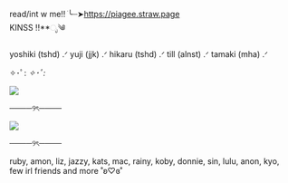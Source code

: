 read/int w me!!
ׂ╰┈➤https://piagee.straw.page           
KINSS !!**ೃ༄


yoshiki (tshd) .ᐟ
yuji (jjk) .ᐟ
hikaru (tshd) .ᐟ
till (alnst) .ᐟ
tamaki (mha) .ᐟ

✧･ﾟ: *✧･ﾟ:*

![](https://github.com/user-attachments/assets/c97dd498-5ed1-4571-82ce-04c152e2ca36)

────୨ৎ────

![](https://github.com/user-attachments/assets/d83384d9-d2f5-45fb-b541-34c6df446865)

────୨ৎ────

ruby, amon, liz, jazzy, kats, mac, rainy, koby, donnie, sin, lulu, anon, kyo, few irl friends and more ˚ʚ♡ɞ˚
